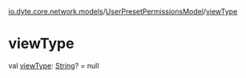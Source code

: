 [io.dyte.core.network.models](../index.md)/[UserPresetPermissionsModel](index.md)/[viewType](view-type.md)

# viewType


val [viewType](view-type.md): [String](https://kotlinlang.org/api/latest/jvm/stdlib/kotlin/-string/index.html)? = null
